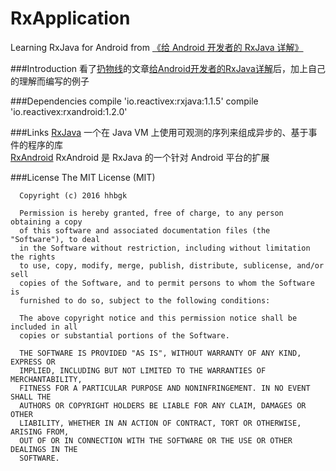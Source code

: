 # RxApplication
Learning RxJava for Android from [《给 Android 开发者的 RxJava 详解》](http://gank.io/post/560e15be2dca930e00da1083)

###Introduction
看了[扔物线](https://github.com/rengwuxian)的文章[给Android开发者的RxJava详解](http://gank.io/post/560e15be2dca930e00da1083)后，加上自己的理解而编写的例子

###Dependencies
      compile 'io.reactivex:rxjava:1.1.5'
      compile 'io.reactivex:rxandroid:1.2.0'

###Links
[RxJava](https://github.com/ReactiveX/RxJava) 一个在 Java VM 上使用可观测的序列来组成异步的、基于事件的程序的库<br> 
[RxAndroid](https://github.com/ReactiveX/RxAndroid) RxAndroid 是 RxJava 的一个针对 Android 平台的扩展

###License
      The MIT License (MIT)

      Copyright (c) 2016 hhbgk
      
      Permission is hereby granted, free of charge, to any person obtaining a copy
      of this software and associated documentation files (the "Software"), to deal
      in the Software without restriction, including without limitation the rights
      to use, copy, modify, merge, publish, distribute, sublicense, and/or sell
      copies of the Software, and to permit persons to whom the Software is
      furnished to do so, subject to the following conditions:
      
      The above copyright notice and this permission notice shall be included in all
      copies or substantial portions of the Software.
      
      THE SOFTWARE IS PROVIDED "AS IS", WITHOUT WARRANTY OF ANY KIND, EXPRESS OR
      IMPLIED, INCLUDING BUT NOT LIMITED TO THE WARRANTIES OF MERCHANTABILITY,
      FITNESS FOR A PARTICULAR PURPOSE AND NONINFRINGEMENT. IN NO EVENT SHALL THE
      AUTHORS OR COPYRIGHT HOLDERS BE LIABLE FOR ANY CLAIM, DAMAGES OR OTHER
      LIABILITY, WHETHER IN AN ACTION OF CONTRACT, TORT OR OTHERWISE, ARISING FROM,
      OUT OF OR IN CONNECTION WITH THE SOFTWARE OR THE USE OR OTHER DEALINGS IN THE
      SOFTWARE.
